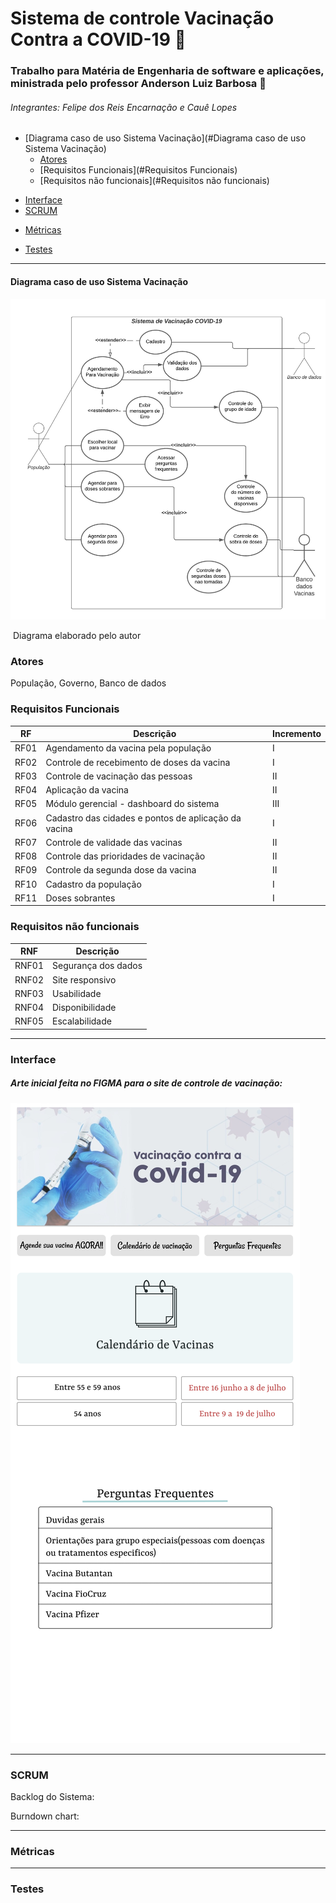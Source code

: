 # **Sistema de controle Vacinação Contra a COVID-19 :syringe:** 

### Trabalho para Matéria de Engenharia de software e aplicações, ministrada pelo professor Anderson Luiz Barbosa   :school:



###### Integrantes: Felipe dos Reis Encarnação e Cauê Lopes 



* [Diagrama caso de uso Sistema Vacinação](#Diagrama caso de uso Sistema Vacinação)
  * [Atores](#Atores)
  * [Requisitos Funcionais](#Requisitos Funcionais)
  * [Requisitos não funcionais](#Requisitos não funcionais)

- [Interface](#Interface)
- [SCRUM](#SCRUM)

* [Métricas]()

* [Testes]()





------



#### Diagrama caso de uso Sistema Vacinação



<img src="https://github.com/Horakal/Controle_Vacinacao-FatecCPS/blob/master/Diagrama%20Vacina%C3%A7%C3%A3o%20-%20Diagrama%20de%20caso%20de%20uso.jpeg?raw=true">

​																			Diagrama elaborado pelo autor



### Atores 

População, Governo, Banco de dados

### Requisitos Funcionais



| RF   | Descrição                                             | Incremento |
| ---- | ----------------------------------------------------- | ---------- |
| RF01 | Agendamento da vacina  pela população                 | I          |
| RF02 | Controle de  recebimento de doses da vacina           | I          |
| RF03 | Controle de vacinação  das pessoas                    | II         |
| RF04 | Aplicação da vacina                                   | II         |
| RF05 | Módulo gerencial -  dashboard do sistema              | III        |
| RF06 | Cadastro das cidades  e pontos de aplicação da vacina | I          |
| RF07 | Controle de validade  das vacinas                     | II         |
| RF08 | Controle das  prioridades de vacinação                | II         |
| RF09 | Controle da segunda  dose da vacina                   | II         |
| RF10 | Cadastro da população                                 | I          |
| RF11 | Doses sobrantes                                       | I          |



### Requisitos não funcionais



| RNF   | Descrição           |
| ----- | ------------------- |
| RNF01 | Segurança dos dados |
| RNF02 | Site responsivo     |
| RNF03 | Usabilidade         |
| RNF04 | Disponibilidade     |
| RNF05 | Escalabilidade      |

------



### Interface



#####  Arte inicial feita no FIGMA para o site de controle de vacinação:



<img src='https://github.com/Horakal/Controle_Vacinacao-FatecCPS/blob/master/DesignInicial.png?raw=true'>





------



### SCRUM



Backlog do Sistema:





Burndown chart:







------





### Métricas 















------



### Testes





